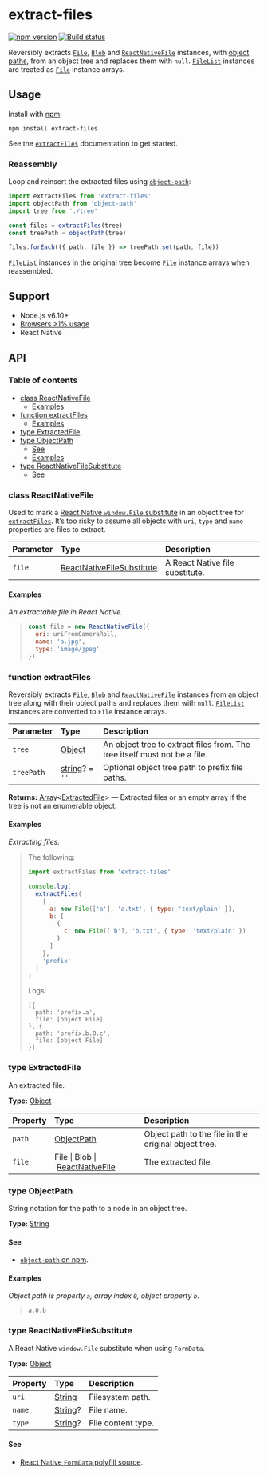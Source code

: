 # extract-files

[![npm version](https://badgen.net/npm/v/extract-files)](https://npm.im/extract-files) [![Build status](https://travis-ci.org/jaydenseric/extract-files.svg?branch=master)](https://travis-ci.org/jaydenseric/extract-files)

Reversibly extracts [`File`](https://developer.mozilla.org/docs/web/api/file), [`Blob`](https://developer.mozilla.org/docs/web/api/blob) and [`ReactNativeFile`](#class-reactnativefile) instances, with [object paths](#type-objectpath), from an object tree and replaces them with `null`. [`FileList`](https://developer.mozilla.org/docs/web/api/filelist) instances are treated as [`File`](https://developer.mozilla.org/docs/web/api/file) instance arrays.

## Usage

Install with [npm](https://npmjs.com):

```shell
npm install extract-files
```

See the [`extractFiles`](#function-extractfiles) documentation to get started.

### Reassembly

Loop and reinsert the extracted files using [`object-path`](https://npm.im/object-path):

```js
import extractFiles from 'extract-files'
import objectPath from 'object-path'
import tree from './tree'

const files = extractFiles(tree)
const treePath = objectPath(tree)

files.forEach(({ path, file }) => treePath.set(path, file))
```

[`FileList`](https://developer.mozilla.org/docs/web/api/filelist) instances in the original tree become [`File`](https://developer.mozilla.org/docs/web/api/file) instance arrays when reassembled.

## Support

- Node.js v6.10+
- [Browsers >1% usage](http://browserl.ist/?q=%3E1%25)
- React Native

## API

### Table of contents

- [class ReactNativeFile](#class-reactnativefile)
  - [Examples](#examples)
- [function extractFiles](#function-extractfiles)
  - [Examples](#examples-1)
- [type ExtractedFile](#type-extractedfile)
- [type ObjectPath](#type-objectpath)
  - [See](#see)
  - [Examples](#examples-2)
- [type ReactNativeFileSubstitute](#type-reactnativefilesubstitute)
  - [See](#see-1)

### class ReactNativeFile

Used to mark a [React Native `window.File` substitute](#type-reactnativefilesubstitute) in an object tree for [`extractFiles`](#function-extractfiles). It’s too risky to assume all objects with `uri`, `type` and `name` properties are files to extract.

| Parameter | Type                                                         | Description                     |
| :-------- | :----------------------------------------------------------- | :------------------------------ |
| `file`    | [ReactNativeFileSubstitute](#type-reactnativefilesubstitute) | A React Native file substitute. |

#### Examples

_An extractable file in React Native._

> ```js
> const file = new ReactNativeFile({
>   uri: uriFromCameraRoll,
>   name: 'a.jpg',
>   type: 'image/jpeg'
> })
> ```

### function extractFiles

Reversibly extracts [`File`](https://developer.mozilla.org/docs/web/api/file), [`Blob`](https://developer.mozilla.org/docs/web/api/blob) and [`ReactNativeFile`](#class-reactnativefile) instances from an object tree along with their object paths and replaces them with `null`. [`FileList`](https://developer.mozilla.org/docs/web/api/filelist) instances are converted to `File` instance arrays.

| Parameter  | Type                                                                                       | Description                                                               |
| :--------- | :----------------------------------------------------------------------------------------- | :------------------------------------------------------------------------ |
| `tree`     | [Object](https://developer.mozilla.org/javascript/reference/global_objects/object)         | An object tree to extract files from. The tree itself must not be a file. |
| `treePath` | [string](https://developer.mozilla.org/javascript/reference/global_objects/string)? = `''` | Optional object tree path to prefix file paths.                           |

**Returns:** [Array](https://developer.mozilla.org/javascript/reference/global_objects/array)&lt;[ExtractedFile](#type-extractedfile)> — Extracted files or an empty array if the tree is not an enumerable object.

#### Examples

_Extracting files._

> The following:
>
> ```js
> import extractFiles from 'extract-files'
>
> console.log(
>   extractFiles(
>     {
>       a: new File(['a'], 'a.txt', { type: 'text/plain' }),
>       b: [
>         {
>           c: new File(['b'], 'b.txt', { type: 'text/plain' })
>         }
>       ]
>     },
>     'prefix'
>   )
> )
> ```
>
> Logs:
>
>     [{
>       path: 'prefix.a',
>       file: [object File]
>     }, {
>       path: 'prefix.b.0.c',
>       file: [object File]
>     }]

### type ExtractedFile

An extracted file.

**Type:** [Object](https://developer.mozilla.org/javascript/reference/global_objects/object)

| Property | Type                                                      | Description                                          |
| :------- | :-------------------------------------------------------- | :--------------------------------------------------- |
| `path`   | [ObjectPath](#type-objectpath)                            | Object path to the file in the original object tree. |
| `file`   | File \| Blob \| [ReactNativeFile](#class-reactnativefile) | The extracted file.                                  |

### type ObjectPath

String notation for the path to a node in an object tree.

**Type:** [String](https://developer.mozilla.org/javascript/reference/global_objects/string)

#### See

- [`object-path` on npm](https://npm.im/object-path).

#### Examples

_Object path is property `a`, array index `0`, object property `b`._

>     a.0.b

### type ReactNativeFileSubstitute

A React Native `window.File` substitute when using `FormData`.

**Type:** [Object](https://developer.mozilla.org/javascript/reference/global_objects/object)

| Property | Type                                                                                | Description        |
| :------- | :---------------------------------------------------------------------------------- | :----------------- |
| `uri`    | [String](https://developer.mozilla.org/javascript/reference/global_objects/string)  | Filesystem path.   |
| `name`   | [String](https://developer.mozilla.org/javascript/reference/global_objects/string)? | File name.         |
| `type`   | [String](https://developer.mozilla.org/javascript/reference/global_objects/string)? | File content type. |

#### See

- [React Native `FormData` polyfill source](https://github.com/facebook/react-native/blob/v0.45.1/Libraries/Network/FormData.js#L34).
